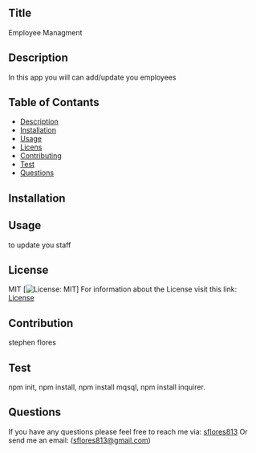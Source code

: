 
## Title
  Employee Managment
## Description
  In this app you will can add/update you employees
## Table of Contants
* [Description](#Description)
* [Installation](#Installation)
* [Usage](#Usage)
* [Licens](#License)
* [Contributing](#Contribution)
* [Test](#Test)
* [Questions](#Questions)
## Installation
  
## Usage
  to update you staff
## License
  MIT
  [![License: MIT](https://img.shields.io/badge/License-MIT-yellow.svg)]
  For information about the License visit this link: [License](https://opensource.org/licenses/MIT)
  ## Contribution
  

  stephen flores
## Test
  npm init, npm install, npm install mqsql, npm install inquirer.
## Questions
If you have any questions please feel free to reach me via: [sflores813](https://github.com/) 
Or send me an email: (sflores813@gmail.com)
    